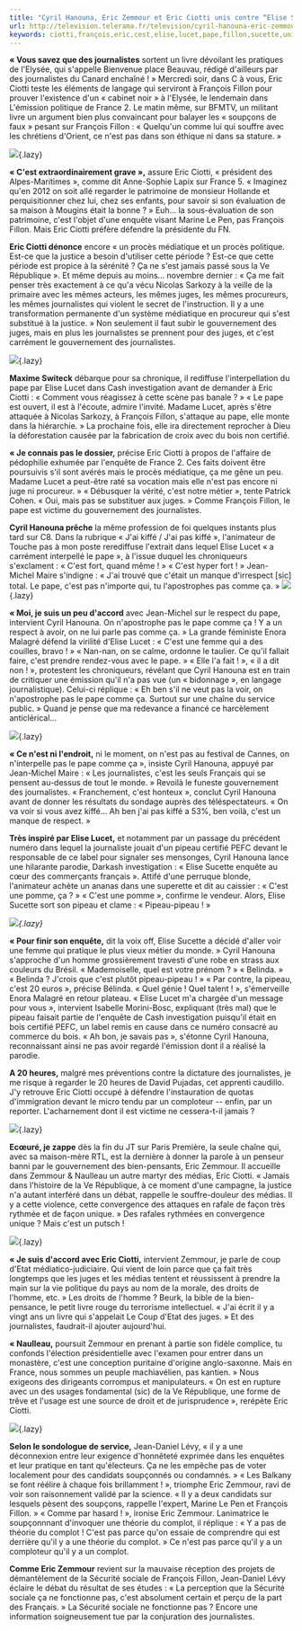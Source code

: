 ```yaml
---
title: "Cyril Hanouna, Eric Zemmour et Eric Ciotti unis contre “Elise Sucette” et les journalistes"
url: http://television.telerama.fr/television/cyril-hanouna-eric-zemmour-et-eric-ciotti-unis-contre-elise-sucette-et-les-journalistes,155847.php
keywords: ciotti,françois,eric,cest,elise,lucet,pape,fillon,sucette,unis,hanouna,journalistes,zemmour,cyril
---
```

**« Vous savez que des journalistes** sortent un livre dévoilant les pratiques de l'Elysée, qui s'appelle Bienvenue place Beauvau, rédigé d'ailleurs par des journalistes du Canard enchaîné ! » Mercredi soir, dans C à vous, Eric Ciotti teste les éléments de langage qui serviront à François Fillon pour prouver l'existence d'un « cabinet noir » à l'Elysée, le lendemain dans L'émission politique de France 2. Le matin même, sur BFMTV, un militant livre un argument bien plus convaincant pour balayer les « soupçons de faux » pesant sur François Fillon : « Quelqu'un comme lui qui souffre avec les chrétiens d'Orient, ce n'est pas dans son éthique ni dans sa stature. »

![](https://www.telerama.fr/sites/tr_master/themes/tr/images/trans.gif){.lazy}

**« C'est extraordinairement grave »,** assure Eric Ciotti, « président des Alpes-Maritimes », comme dit Anne-Sophie Lapix sur France 5. « Imaginez qu'en 2012 on soit allé regarder le patrimoine de monsieur Hollande et perquisitionner chez lui, chez ses enfants, pour savoir si son évaluation de sa maison à Mougins était la bonne ? » Euh... la sous-évaluation de son patrimoine, c'est l'objet d'une enquête visant Marine Le Pen, pas François Fillon. Mais Eric Ciotti préfère défendre la présidente du FN.

**Eric Ciotti dénonce** encore « un procès médiatique et un procès politique. Est-ce que la justice a besoin d'utiliser cette période ? Est-ce que cette période est propice à la sérénité ? Ça ne s'est jamais passé sous la Ve République ». Et même depuis au moins... novembre dernier : « Ça me fait penser très exactement à ce qu'a vécu Nicolas Sarkozy à la veille de la primaire avec les mêmes acteurs, les mêmes juges, les mêmes procureurs, les mêmes journalistes qui violent le secret de l'instruction. Il y a une transformation permanente d'un système médiatique en procureur qui s'est substitué à la justice. » Non seulement il faut subir le gouvernement des juges, mais en plus les journalistes se prennent pour des juges, et c'est carrément le gouvernement des journalistes.

![](https://www.telerama.fr/sites/tr_master/themes/tr/images/trans.gif){.lazy}

**Maxime Switeck** débarque pour sa chronique, il rediffuse l'interpellation du pape par Elise Lucet dans Cash investigation avant de demander à Eric Ciotti : « Comment vous réagissez à cette scène pas banale ? » « Le pape est ouvert, il est à l'écoute, admire l'invité. Madame Lucet, après s'être attaquée à Nicolas Sarkozy, à François Fillon, s'attaque au pape, elle monte dans la hiérarchie. » La prochaine fois, elle ira directement reprocher à Dieu la déforestation causée par la fabrication de croix avec du bois non certifié.

**« Je connais pas le dossier,** précise Eric Ciotti à propos de l'affaire de pédophilie exhumée par l'enquête de France 2. Ces faits doivent être poursuivis s'il sont avérés mais le procès médiatique, ça me gêne un peu. Madame Lucet a peut-être raté sa vocation mais elle n'est pas encore ni juge ni procureur. » « Débusquer la vérité, c'est notre métier », tente Patrick Cohen. « Oui, mais pas se substituer aux juges. » Comme François Fillon, le pape est victime du gouvernement des journalistes.

**Cyril Hanouna prêche** la même profession de foi quelques instants plus tard sur C8. Dans la rubrique « J'ai kiffé / J'ai pas kiffé », l'animateur de Touche pas à mon poste rerediffuse l'extrait dans lequel Elise Lucet « a carrément interpellé le pape », à l'issue duquel les chroniqueurs s'exclament : « C'est fort, quand même ! » « C'est hyper fort ! » Jean-Michel Maire s'indigne : « J'ai trouvé que c'était un manque d'irrespect \[sic\] total. Le pape, c'est pas n'importe qui, tu l'apostrophes pas comme ça. » ![](https://www.telerama.fr/sites/tr_master/themes/tr/images/trans.gif){.lazy}

**« Moi, je suis un peu d'accord** avec Jean-Michel sur le respect du pape, intervient Cyril Hanouna. On n'apostrophe pas le pape comme ça ! Y a un respect à avoir, on ne lui parle pas comme ça. » La grande féministe Enora Malagré défend la virilité d'Elise Lucet : « C'est une femme qui a des couilles, bravo ! » « Nan-nan, on se calme, ordonne le taulier. Ce qu'il fallait faire, c'est prendre rendez-vous avec le pape. » « Elle l'a fait ! », « il a dit non ! », protestent les chroniqueurs, révélant que Cyril Hanouna est en train de critiquer une émission qu'il n'a pas vue (un « bidonnage », en langage journalistique). Celui-ci réplique : « Eh ben s'il ne veut pas la voir, on n'apostrophe pas le pape comme ça. Surtout sur une chaîne du service public. » Quand je pense que ma redevance a financé ce harcèlement anticlérical...

![](https://www.telerama.fr/sites/tr_master/themes/tr/images/trans.gif){.lazy}

**« Ce n'est ni l'endroit,** ni le moment, on n'est pas au festival de Cannes, on n'interpelle pas le pape comme ça », insiste Cyril Hanouna, appuyé par Jean-Michel Maire : « Les journalistes, c'est les seuls Français qui se pensent au-dessus de tout le monde. » Revoilà le funeste gouvernement des journalistes. « Franchement, c'est honteux », conclut Cyril Hanouna avant de donner les résultats du sondage auprès des téléspectateurs. « On va voir si vous avez kiffé... Ah ben j'ai pas kiffé a 53%, ben voilà, c'est un manque de respect. »

**Très inspiré par Elise Lucet,** et notamment par un passage du précédent numéro dans lequel la journaliste jouait d'un pipeau certifié PEFC devant le responsable de ce label pour signaler ses mensonges, Cyril Hanouna lance une hilarante parodie, Darkash investigation : « Elise Sucette enquête au cœur des commerçants français ». Attifé d'une perruque blonde, l'animateur achète un ananas dans une superette et dit au caissier : « C'est une pomme, ça ? » « C'est une pomme », confirme le vendeur. Alors, Elise Sucette sort son pipeau et clame : « Pipeau-pipeau ! »

*![](https://www.telerama.fr/sites/tr_master/themes/tr/images/trans.gif){.lazy}*

**« Pour finir son enquête,** dit la voix off, Elise Sucette a décidé d'aller voir une femme qui pratique le plus vieux métier du monde. » Cyril Hanouna s'approche d'un homme grossièrement travesti d'une robe en strass aux couleurs du Brésil. « Mademoiselle, quel est votre prénom ? » « Belinda. » « Belinda ? J'crois que c'est plutôt pipeau-pipeau ! » « Par contre, la pipeau, c'est 20 euros », précise Bélinda. « Quel génie ! Quel talent ! », s'émerveille Enora Malagré en retour plateau. « Elise Lucet m'a chargée d'un message pour vous », intervient Isabelle Morini-Bosc, expliquant (très mal) que le pipeau faisait partie de l'enquête de Cash investigation puisqu'il était en bois certifié PEFC, un label remis en cause dans ce numéro consacré au commerce du bois. « Ah bon, je savais pas », s'étonne Cyril Hanouna, reconnaissant ainsi ne pas avoir regardé l'émission dont il a réalisé la parodie.

**A 20 heures,** malgré mes préventions contre la dictature des journalistes, je me risque à regarder le 20 heures de David Pujadas, cet apprenti caudillo. J'y retrouve Eric Ciotti occupé à défendre l'instauration de quotas d'immigration devant le micro tendu par un comploteur -- enfin, par un reporter. L'acharnement dont il est victime ne cessera-t-il jamais ?

![](https://www.telerama.fr/sites/tr_master/themes/tr/images/trans.gif){.lazy}

**Ecœuré, je zappe** dès la fin du JT sur Paris Première, la seule chaîne qui, avec sa maison-mère RTL, est la dernière à donner la parole à un penseur banni par le gouvernement des bien-pensants, Eric Zemmour. Il accueille dans Zemmour & Naulleau un autre martyr des médias, Eric Ciotti. « Jamais dans l'histoire de la Ve République, à ce moment d'une campagne, la justice n'a autant interféré dans un débat, rappelle le souffre-douleur des médias. Il y a cette violence, cette convergence des attaques en rafale de façon très rythmée et de façon unique. » Des rafales rythmées en convergence unique ? Mais c'est un putsch !

![](https://www.telerama.fr/sites/tr_master/themes/tr/images/trans.gif){.lazy}

**« Je suis d'accord avec Eric Ciotti,** intervient Zemmour, je parle de coup d'Etat médiatico-judiciaire. Qui vient de loin parce que ça fait très longtemps que les juges et les médias tentent et réussissent à prendre la main sur la vie politique du pays au nom de la morale, des droits de l'homme, etc. » Les droits de l'homme ? Beurk, la bible de la bien-pensance, le petit livre rouge du terrorisme intellectuel. « J'ai écrit il y a vingt ans un livre qui s'appelait Le Coup d'Etat des juges. » Et des journalistes, faudrait-il ajouter aujourd'hui.

**« Naulleau,** poursuit Zemmour en prenant à partie son fidèle complice, tu confonds l'élection présidentielle avec l'examen pour entrer dans un monastère, c'est une conception puritaine d'origine anglo-saxonne. Mais en France, nous sommes un peuple machiavélien, pas kantien. » Nous exigeons des dirigeants corrompus et manipulateurs. « On est en rupture avec un des usages fondamental (sic) de la Ve République, une forme de trêve et l'usage est une source de droit et de jurisprudence », rerépète Eric Ciotti.

![](https://www.telerama.fr/sites/tr_master/themes/tr/images/trans.gif){.lazy}

**Selon le sondologue de service,** Jean-Daniel Lévy, « il y a une déconnexion entre leur exigence d'honnêteté exprimée dans les enquêtes et leur pratique en tant qu'électeurs. Ça ne les empêche pas de voter localement pour des candidats soupçonnés ou condamnés. » « Les Balkany se font réélire à chaque fois brillamment ! », triomphe Eric Zemmour, ravi de voir son raisonnement validé par la science. « Il y a deux candidats sur lesquels pèsent des soupçons, rappelle l'expert, Marine Le Pen et François Fillon. » « Comme par hasard ! », ironise Eric Zemmour. Lanimatrice le soupçonnnant d'invoquer une théorie du complot, il réplique : « Y a pas de théorie du complot ! C'est pas parce qu'on essaie de comprendre qui est derrière qu'il y a une théorie du complot. » Ce n'est pas parce qu'il y a un comploteur qu'il y a un complot.

**Comme Eric Zemmour** revient sur la mauvaise réception des projets de démantèlement de la Sécurité sociale de François Fillon, Jean-Daniel Lévy éclaire le débat du résultat de ses études : « La perception que la Sécurité sociale ça ne fonctionne pas, c'est absolument certain et perçu de la part des Français. » La Sécurité sociale ne fonctionne pas ? Encore une information soigneusement tue par la conjuration des journalistes.

